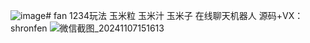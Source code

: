 ![image](https://github.com/user-attachments/assets/596c8dfe-4ab7-4b38-b58f-40a6c4c259a3)# fan
1234玩法 玉米粒 玉米汁 玉米子 在线聊天机器人 源码+VX：shronfen
![微信截图_20241107151613](https://github.com/user-attachments/assets/c28932e8-9a08-4d96-830d-935754b92210)



